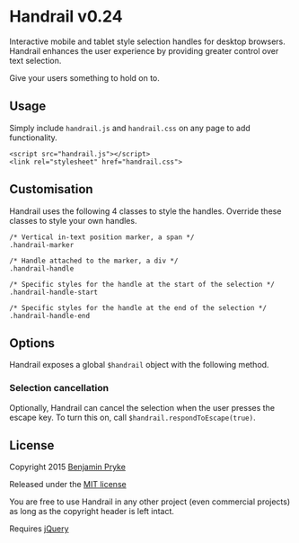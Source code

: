 # Handrail v0.24
Interactive mobile and tablet style selection handles for desktop browsers.
Handrail enhances the user experience by providing greater control over text selection.

Give your users something to hold on to.

## Usage
Simply include `handrail.js` and `handrail.css` on any page to add functionality.

    <script src="handrail.js"></script>
    <link rel="stylesheet" href="handrail.css">

## Customisation
Handrail uses the following 4 classes to style the handles. Override these classes to style your own handles.

    /* Vertical in-text position marker, a span */
    .handrail-marker
    
    /* Handle attached to the marker, a div */
    .handrail-handle
    
    /* Specific styles for the handle at the start of the selection */
    .handrail-handle-start
    
    /* Specific styles for the handle at the end of the selection */
    .handrail-handle-end

## Options
Handrail exposes a global `$handrail` object with the following method.

### Selection cancellation
Optionally, Handrail can cancel the selection when the user presses the escape key.
To turn this on, call `$handrail.respondToEscape(true)`.

## License
Copyright 2015 [Benjamin Pryke](http://www.benpryke.com)

Released under the [MIT license](http://en.wikipedia.org/wiki/MIT_License)

You are free to use Handrail in any other project (even commercial projects) as long as the copyright header is left intact.

Requires [jQuery](http://jquery.com/)
